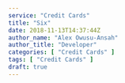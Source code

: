 ```yaml
---
service: "Credit Cards"
title: "Six"
date: 2018-11-13T14:37:44Z
author_name: "Alex Owusu-Ansah"
author_title: "Developer"
categories: [ "Credit Cards" ]
tags: [ "Credit Cards" ]
draft: true
---
```


